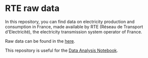 # RTE raw data

In this repository, you can find data on electricity production and consumption in France, made available by RTE (Réseau de Transport d'Electricité), the electricity transmission system operator of France.

Raw data can be found in the [here](https://www.rte-france.com/eco2mix/telecharger-les-indicateurs).

This repository is useful for the [Data Analysis Notebook](https://github.com/mauriciohbc/data-analysis-notebook).